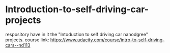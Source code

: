 # Introduction-to-self-driving-car-projects
respository have in it the "Intoduction to self driving car nanodgree" projects.
course link: https://www.udacity.com/course/intro-to-self-driving-cars--nd113
